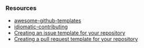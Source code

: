 ### Resources

* [awesome-github-templates](https://github.com/devspace/awesome-github-templates)
* [idiomatic-contributing](https://github.com/jonschlinkert/idiomatic-contributing)
* [Creating an issue template for your repository](https://help.github.com/articles/creating-an-issue-template-for-your-repository/)
* [Creating a pull request template for your repository](https://help.github.com/articles/creating-a-pull-request-template-for-your-repository/)
